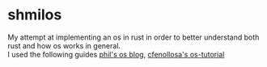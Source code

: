 # shmilos
My attempt at implementing an os in rust in order to better understand both rust and how os works in general.  
I used the following guides [phil's os blog](https://os.phil-opp.com/), [cfenollosa's os-tutorial](https://github.com/cfenollosa/os-tutorial)
